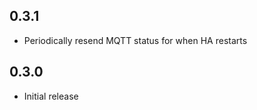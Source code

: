 <!-- https://developers.home-assistant.io/docs/add-ons/presentation#keeping-a-changelog -->

## 0.3.1

- Periodically resend MQTT status for when HA restarts 

## 0.3.0

- Initial release
